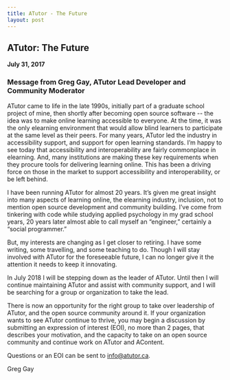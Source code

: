 ```yaml
---
title: ATutor - The Future
layout: post
---
```


## ATutor: The Future

**July 31, 2017**

### Message from Greg Gay, ATutor Lead Developer and Community Moderator

ATutor came to life in the late 1990s, initially part of a graduate school project of mine, then shortly after becoming open source software -- the idea was to make online learning accessible to everyone. At the time, it was the only elearning environment that would allow blind learners to participate at the same level as their peers. For many years, ATutor led the industry in accessibility support, and support for open learning standards. I’m happy to see today that accessibility and interoperability are fairly commonplace in elearning. And, many institutions are making these key requirements when they procure tools for delivering learning online. This has been a driving force on those in the market to support accessibility and interoperability, or be left behind.

I have been running ATutor for almost 20 years. It’s given me great insight into many aspects of learning online, the elearning industry, inclusion, not to mention open source development and community building. I’ve come from tinkering with code while studying applied psychology in my grad school years, 20 years later almost able to call myself an “engineer,” certainly a “social programmer.”

But, my interests are changing as I get closer to retiring. I have some writing, some travelling, and some teaching to do. Though I will stay involved with ATutor for the foreseeable future, I can no longer give it the attention it needs to keep it innovating.

In July 2018 I will be stepping down as the leader of ATutor. Until then I will continue maintaining ATutor and assist with community support, and I will be searching for a group or organization to take the lead.

There is now an opportunity for the right group to take over leadership of ATutor, and the open source community around it. If your organization wants to see ATutor continue to thrive, you may begin a discussion by submitting an expression of interest (EOI), no more than 2 pages, that describes your motivation, and the capacity to take on an open source community and continue work on ATutor and AContent.

Questions or an EOI can be sent to <info@atutor.ca>. 

Greg Gay
